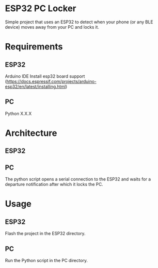 # ESP32 PC Locker
Simple project that uses an ESP32 to detect when your phone (or any BLE device) moves away from your PC and locks it.

# Requirements
## ESP32
Arduino IDE
Install esp32 board support (https://docs.espressif.com/projects/arduino-esp32/en/latest/installing.html)

## PC
Python X.X.X

# Architecture
## ESP32

## PC
The python script opens a serial connection to the ESP32 and waits for a departure notification after which it locks the PC.

# Usage
## ESP32
Flash the project in the ESP32 directory.

## PC
Run the Python script in the PC directory.


